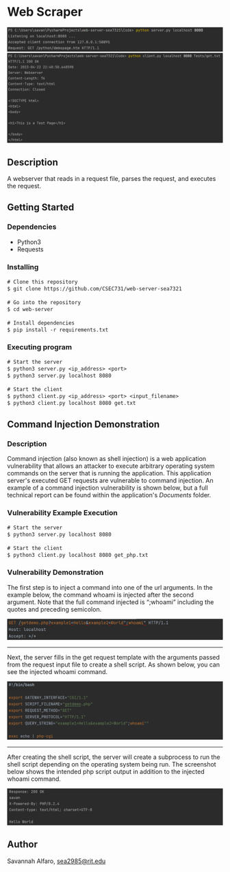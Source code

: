 # Web Scraper
![alt background](Resources/webserver_background_1.png)
![alt background](Resources/webserver_background_2.png)

## Description
A webserver that reads in a request file, parses the request, and executes the request.

## Getting Started

### Dependencies
* Python3
* Requests

### Installing
```
# Clone this repository
$ git clone https://github.com/CSEC731/web-server-sea7321

# Go into the repository
$ cd web-server

# Install dependencies
$ pip install -r requirements.txt
```

### Executing program

```
# Start the server
$ python3 server.py <ip_address> <port>
$ python3 server.py localhost 8080

# Start the client
$ python3 client.py <ip_address> <port> <input_filename>
$ python3 client.py localhost 8080 get.txt
```

## Command Injection Demonstration

### Description

Command injection (also known as shell injection) is a web application vulnerability that allows an attacker to execute
arbitrary operating system commands on the server that is running the application. This application server's executed
GET requests are vulnerable to command injection. An example of a command injection vulnerability is shown below, but a
full technical report can be found within the application's *Documents* folder.

### Vulnerability Example Execution

```
# Start the server
$ python3 server.py localhost 8080

# Start the client
$ python3 client.py localhost 8080 get_php.txt
```

### Vulnerability Demonstration

The first step is to inject a command into one of the url arguments. In the example below, the command whoami is
injected after the second argument. Note that the full command injected is “;whoami” including the quotes and preceding
semicolon.

![alt command_injection_file](Resources/command_injection_file.png)

---

Next, the server fills in the get request template with the arguments passed from the request input file to create a
shell script. As shown below, you can see the injected whoami command.

![alt command_injection_script](Resources/command_injection_script.png)

---

After creating the shell script, the server will create a subprocess to run the shell script depending on the operating
system being run. The screenshot below shows the intended php script output in addition to the injected whoami command.

![alt command_injection_output](Resources/command_injection_output.png)

## Author
Savannah Alfaro, sea2985@rit.edu